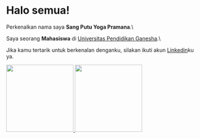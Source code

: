 # Halo semua! 

Perkenalkan nama saya **Sang Putu Yoga Pramana**.\

Saya seorang **Mahasiswa** di [Universitas Pendidikan Ganesha](https://undiksha.ac.id/).\

Jika kamu tertarik untuk berkenalan denganku, silakan ikuti akun [Linkedin](https://www.linkedin.com/in/yoga-pramana-a77b3b1a1/)ku ya.

<p align="left">
<a href="https://github.com/sangtuyoga">
  <img height="180em" src="https://github-readme-stats-eight-theta.vercel.app/api?username=gilangadhan&show_icons=true&theme=algolia&include_all_commits=true&count_private=true"/>
  <img height="180em" src="https://github-readme-stats-eight-theta.vercel.app/api/top-langs/?username=gilangadhan&layout=compact&langs_count=8&theme=algolia"/>
</a>
</p>
